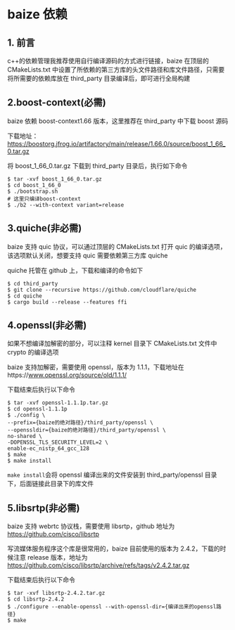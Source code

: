 # baize 依赖

## 1. 前言

c++的依赖管理我推荐使用自行编译源码的方式进行链接，baize 在顶层的 CMakeLists.txt 中设置了所依赖的第三方库的头文件路径和库文件路径，只需要将所需要的依赖库放在 third_party 目录编译后，即可进行全局构建

## 2.boost-context(必需)

baize 依赖 boost-context1.66 版本，这里推荐在 third_party 中下载 boost 源码

下载地址：https://boostorg.jfrog.io/artifactory/main/release/1.66.0/source/boost_1_66_0.tar.gz

将 boost_1_66_0.tar.gz 下载到 third_party 目录后，执行如下命令

```shell
$ tar -xvf boost_1_66_0.tar.gz
$ cd boost_1_66_0
$ ./bootstrap.sh
# 这里只编译boost-context
$ ./b2 --with-context variant=release
```

## 3.quiche(非必需)

baize 支持 quic 协议，可以通过顶层的 CMakeLists.txt 打开 quic 的编译选项，该选项默认关闭，想要支持 quic 需要依赖第三方库 quiche

quiche 托管在 github 上，下载和编译的命令如下

```shell
$ cd third_party
$ git clone --recursive https://github.com/cloudflare/quiche
$ cd quiche
$ cargo build --release --features ffi
```

## 4.openssl(非必需)

如果不想编译加解密的部分，可以注释 kernel 目录下 CMakeLists.txt 文件中 crypto 的编译选项

baize 支持加解密，需要使用 openssl，版本为 1.1.1，下载地址在https://www.openssl.org/source/old/1.1.1/

下载结束后执行以下命令

```shell
$ tar -xvf openssl-1.1.1p.tar.gz
$ cd openssl-1.1.1p
$ ./config \
--prefix={baize的绝对路径}/third_party/openssl \
--openssldir={baize的绝对路径}/third_party/openssl \
no-shared \
-DOPENSSL_TLS_SECURITY_LEVEL=2 \
enable-ec_nistp_64_gcc_128
$ make
$ make install
```

`make install`会将 openssl 编译出来的文件安装到 third_party/openssl 目录下，后面链接此目录下的库文件

## 5.libsrtp(非必需)

baize 支持 webrtc 协议栈，需要使用 libsrtp，github 地址为 https://github.com/cisco/libsrtp

写流媒体服务程序这个库是很常用的，baize 目前使用的版本为 2.4.2，下载的时候注意 release 版本，地址为 https://github.com/cisco/libsrtp/archive/refs/tags/v2.4.2.tar.gz

下载结束后执行以下命令

```shell
$ tar -xvf libsrtp-2.4.2.tar.gz
$ cd libsrtp-2.4.2
$ ./configure --enable-openssl --with-openssl-dir={编译出来的openssl路径}
$ make
```
